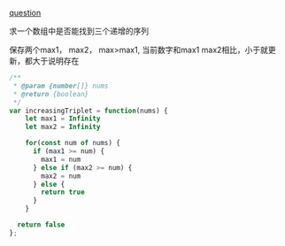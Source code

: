 [question](https://leetcode.com/problems/increasing-triplet-subsequence)

求一个数组中是否能找到三个递增的序列

保存两个max1， max2， max>max1, 当前数字和max1 max2相比，小于就更新，都大于说明存在

```js
/**
 * @param {number[]} nums
 * @return {boolean}
 */
var increasingTriplet = function(nums) {
    let max1 = Infinity
    let max2 = Infinity

    for(const num of nums) {
      if (max1 >= num) {
        max1 = num
      } else if (max2 >= num) {
        max2 = num
      } else {
        return true
      }
    }

  return false
};
```
